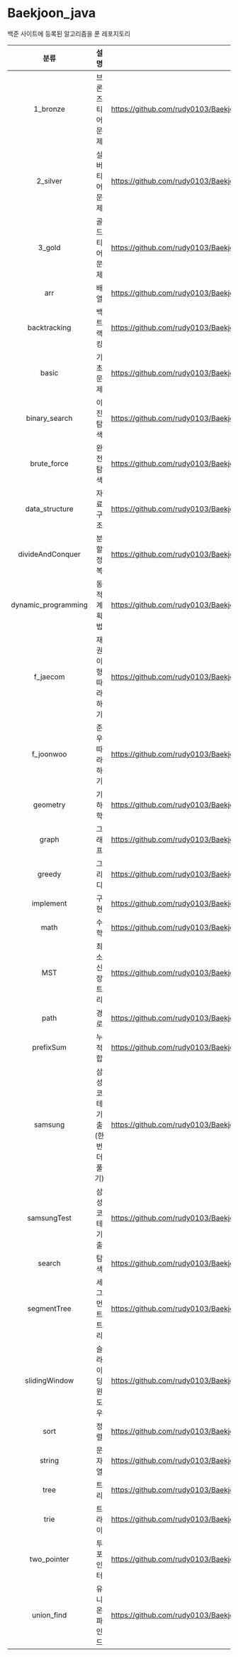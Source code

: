 # Baekjoon_java
백준 사이트에 등록된 알고리즘을 푼 레포지토리



|        분류         |                  설명                | 링크                                                         |
| :-----------------: | :--------------------------: | ------------------------------------------------------------ |
|      1_bronze       | 브론즈 티어 문제           | https://github.com/rudy0103/Baekjoon_java/tree/master/1_bronze/src |
|      2_silver       | 실버 티어 문제             | https://github.com/rudy0103/Baekjoon_java/tree/master/2_silver/src |
|       3_gold        | 골드 티어 문제             | https://github.com/rudy0103/Baekjoon_java/tree/master/3_gold/src |
|         arr         | 배열                       | https://github.com/rudy0103/Baekjoon_java/tree/master/arr/src |
|    backtracking     | 백트랙킹                   | https://github.com/rudy0103/Baekjoon_java/tree/master/backtracking/src |
|        basic        | 기초문제                   | https://github.com/rudy0103/Baekjoon_java/tree/master/basic/src |
|    binary_search    | 이진탐색                   | https://github.com/rudy0103/Baekjoon_java/tree/master/binary_search/src |
|     brute_force     | 완전탐색                   | https://github.com/rudy0103/Baekjoon_java/tree/master/brute_force/src |
|   data_structure    | 자료구조                   | https://github.com/rudy0103/Baekjoon_java/tree/master/data_structure/src |
|  divideAndConquer   | 분할정복                   | https://github.com/rudy0103/Baekjoon_java/tree/master/divideAndConquer/src |
| dynamic_programming | 동적계획법                 | https://github.com/rudy0103/Baekjoon_java/tree/master/dynamic_programming/src |
|      f_jaecom       | 재권이형 따라하기          | https://github.com/rudy0103/Baekjoon_java/tree/master/f_jaecom/src |
|      f_joonwoo      | 준우 따라하기              | https://github.com/rudy0103/Baekjoon_java/tree/master/f_joonwoo/src |
|      geometry       | 기하학                     | https://github.com/rudy0103/Baekjoon_java/tree/master/geometry/src |
|        graph        | 그래프                     | https://github.com/rudy0103/Baekjoon_java/tree/master/graph/src |
|       greedy        | 그리디                     | https://github.com/rudy0103/Baekjoon_java/tree/master/greedy/src |
|      implement      | 구현                       | https://github.com/rudy0103/Baekjoon_java/tree/master/implement/src |
|        math         | 수학                       | https://github.com/rudy0103/Baekjoon_java/tree/master/math/src |
|         MST         | 최소신장트리               | https://github.com/rudy0103/Baekjoon_java/tree/master/MST    |
|        path         | 경로                       | https://github.com/rudy0103/Baekjoon_java/tree/master/path/src |
|      prefixSum      | 누적합                     | https://github.com/rudy0103/Baekjoon_java/tree/master/prefixSum/src |
|       samsung       | 삼성코테기출(한번 더 풀기) | https://github.com/rudy0103/Baekjoon_java/tree/master/samsung/src |
|     samsungTest     | 삼성코테기출               | https://github.com/rudy0103/Baekjoon_java/tree/master/samsungTest/src |
|       search        | 탐색                       | https://github.com/rudy0103/Baekjoon_java/tree/master/search/src |
|     segmentTree     | 세그먼트트리               | https://github.com/rudy0103/Baekjoon_java/tree/master/segmentTree/src |
|    slidingWindow    | 슬라이딩윈도우             | https://github.com/rudy0103/Baekjoon_java/tree/master/slidingWindow |
|        sort         | 정렬                       | https://github.com/rudy0103/Baekjoon_java/tree/master/sort/src |
|       string        | 문자열                     | https://github.com/rudy0103/Baekjoon_java/tree/master/string/src |
|        tree         | 트리                       | https://github.com/rudy0103/Baekjoon_java/tree/master/tree/src/b5639_%EC%9D%B4%EC%A7%84%EA%B2%80%EC%83%89%ED%8A%B8%EB%A6%AC |
|        trie         | 트라이                     | https://github.com/rudy0103/Baekjoon_java/tree/master/trie   |
|     two_pointer     | 투포인터                   | https://github.com/rudy0103/Baekjoon_java/tree/master/two_pointer/src |
|     union_find      | 유니온 파인드              | https://github.com/rudy0103/Baekjoon_java/tree/master/union_find/src |

